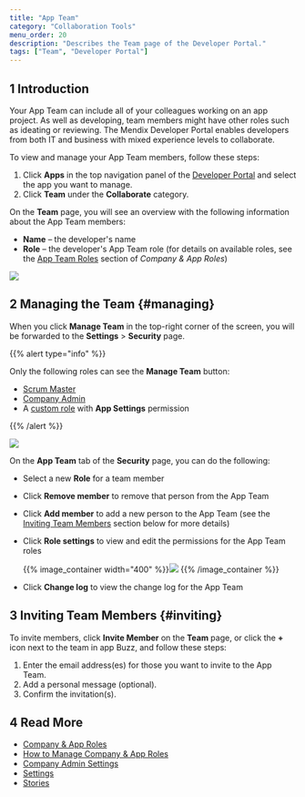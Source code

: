 ```yaml
---
title: "App Team"
category: "Collaboration Tools"
menu_order: 20
description: "Describes the Team page of the Developer Portal."
tags: ["Team", "Developer Portal"]
---
```


## 1 Introduction

Your App Team can include all of your colleagues working on an app project. As well as developing, team members might have other roles such as ideating or reviewing. The Mendix Developer Portal enables developers from both IT and business with mixed experience levels to collaborate.

To view and manage your App Team members, follow these steps:

1. Click **Apps** in the top navigation panel of the [Developer Portal](http://home.mendix.com) and select the app you want to manage.
2. Click **Team** under the **Collaborate** category.

On the **Team** page, you will see an overview with the following information about the App Team members:

* **Name** – the developer's name
* **Role** – the developer's App Team role (for details on available roles, see the [App Team Roles](/developerportal/company-app-roles/index#app-team-roles) section of *Company & App Roles*)

![](attachments/team.png)

## 2 Managing the Team {#managing}

When you click **Manage Team** in the top-right corner of the screen, you will be forwarded to the **Settings** > **Security** page. 

{{% alert type="info" %}}

Only the following roles can see the **Manage Team** button:

* [Scrum Master](/developerportal/company-app-roles/index#app-team-roles)
* [Company Admin](/developerportal/company-app-roles#company-admin)
* A [custom role](/developerportal/company-app-roles/manage-roles#edit-app-team-roles) with **App Settings** permission

{{% /alert %}}

![](attachments/team-security.png)

On the  **App Team** tab of the **Security** page, you can do the following:

* Select a new **Role** for a team member
* Click **Remove member** to remove that person from the App Team
* Click **Add member** to add a new person to the App Team (see the [Inviting Team Members](#inviting) section below for more details)
*  Click **Role settings** to view and edit the permissions for the App Team roles

	{{% image_container width="400" %}}![](attachments/role-settings.png)
	{{% /image_container %}}

* Click **Change log** to view the change log for the App Team

## 3 Inviting Team Members {#inviting}

To invite members, click **Invite Member** on the **Team** page, or click the **+** icon next to the team in app Buzz, and follow these steps:

1. Enter the email address(es) for those you want to invite to the App Team.
2. Add a personal message (optional).
3. Confirm the invitation(s).

## 4 Read More

* [Company & App Roles](/developerportal/company-app-roles/index)
* [How to Manage Company & App Roles](/developerportal/company-app-roles/manage-roles)
* [Company Admin Settings](/developerportal/company-app-roles/companyadmin-settings)
* [Settings](/developerportal/settings)
* [Stories](stories)
